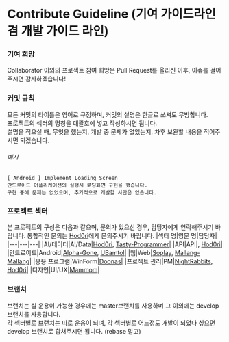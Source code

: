 # Contribute Guideline (기여 가이드라인 겸 개발 가이드 라인)

### 기여 희망
Collaborator 이외의 프로젝트 참여 희망은 Pull Request를 올리신 이후, 이슈를 걸어주시면 감사하겠습니다!

### 커밋 규칙

모든 커밋의 타이틀은 영어로 규정하며, 커밋의 설명은 한글로 쓰셔도 무방합니다.  
프로젝트의 섹터의 명칭을 대괄호에 넣고 작성하시면 됩니다.  
설명을 적으실 때, 무엇을 했는지, 개발 중 문제가 없었는지, 차후 보완할 내용을 적어주시면 되겠습니다.

###### 예시
```
[ Android ] Implement Loading Screen
안드로이드 어플리케이션의 실행시 로딩화면 구현을 했습니다.
구현 중에 문제는 없었으며, 추가적으로 개발할 사안은 없습니다.
```


### 프로젝트 섹터
본 프로젝트의 구성은 다음과 같으며, 문의가 있으신 경우, 담당자에게 연락해주시기 바랍니다.
통합적인 문의는 [Hod0ri](https://github.com/Hod0ri)에게 문의주시기 바랍니다.
|섹터 명|영문 명|담당자|
|---|---|---|
|AI/데이터|AI/Data|[Hod0ri](https://github.com/Hod0ri), [Tasty-Programmer](https://github.com/Tasty-Programmer)|
|API|API|, [Hod0ri](https://github.com/Hod0ri)|
|안드로이드|Android|[Alpha-Gone](https://github.com/alpha-gone), [UBamtol](https://github.com/UBamtol)|
|웹|Web|[Soplay](https://github.com/SOPLAY), [Mallang-Mallang](https://github.com/Mallang-Mallang)|
|응용 프로그램|WinForm|[Doonas](https://github.com/DooNas)|
|프로젝트 관리|PM|[NightRabbits](https://github.com/NightRabbits), [Hod0ri](https://github.com/Hod0ri)|
|디자인|UI/UX|[Mammom](https://github.com/Mammom)|

### 브랜치
브랜치는 실 운용이 가능한 경우에는 master브랜치를 사용하며 그 이외에는 develop브랜치를 사용합니다.  
각 섹터별로 브랜치는 따로 운용이 되며, 각 섹터별로 어느정도 개발이 되었다 싶으면 develop 브랜치로 합쳐주시면 됩니다. (rebase 말고)
